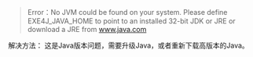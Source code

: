 > Error：No JVM could be found on your system. Please define EXE4J_JAVA_HOME to point to an installed 32-bit JDK or JRE or download a JRE from www.java.com

解决方法：
这是Java版本问题，需要升级Java，或者重新下载高版本的Java。
